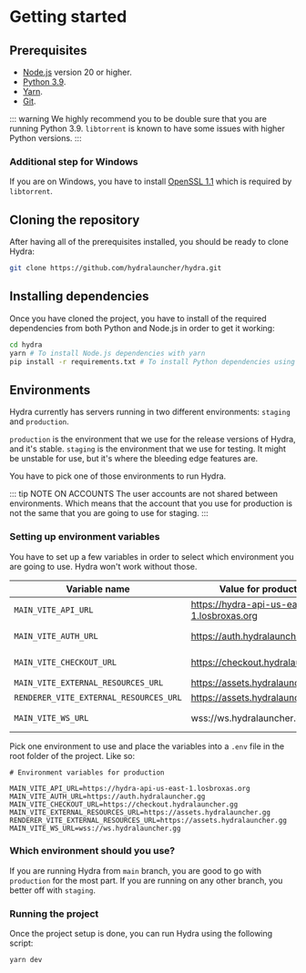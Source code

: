 # Getting started

## Prerequisites

- [Node.js](https://nodejs.org/en) version 20 or higher.
- [Python 3.9](https://www.python.org/downloads/release/python-3913/).
- [Yarn](https://classic.yarnpkg.com/lang/en/docs/install/#mac-stable).
- [Git](https://git-scm.com/downloads).

::: warning
We highly recommend you to be double sure that you are running Python 3.9. `libtorrent` is known to have some issues with higher Python versions.
:::

### Additional step for Windows

If you are on Windows, you have to install [OpenSSL 1.1](https://slproweb.com/download/Win64OpenSSL-1_1_1w.exe) which is required by `libtorrent`.

## Cloning the repository

After having all of the prerequisites installed, you should be ready to clone Hydra:

```bash
git clone https://github.com/hydralauncher/hydra.git
```

## Installing dependencies

Once you have cloned the project, you have to install of the required dependencies from both Python and Node.js in order to get it working:

```bash
cd hydra
yarn # To install Node.js dependencies with yarn
pip install -r requirements.txt # To install Python dependencies using pip
```

## Environments

Hydra currently has servers running in two different environments: `staging` and `production`.

`production` is the environment that we use for the release versions of Hydra, and it's stable.
`staging` is the environment that we use for testing. It might be unstable for use, but it's where the bleeding edge features are.

You have to pick one of those environments to run Hydra.

::: tip NOTE ON ACCOUNTS
The user accounts are not shared between environments. Which means that the account that you use for production is not the same that you are going to use for staging.
:::

### Setting up environment variables

You have to set up a few variables in order to select which environment you are going to use. Hydra won't work without those.

| Variable name                          | Value for production                      | Value for staging                         |
| -------------------------------------- | ----------------------------------------- | ----------------------------------------- |
| `MAIN_VITE_API_URL`                    | https://hydra-api-us-east-1.losbroxas.org | https://api-staging.hydralauncher.gg      |
| `MAIN_VITE_AUTH_URL`                   | https://auth.hydralauncher.gg             | https://auth-staging.hydralauncher.gg     |
| `MAIN_VITE_CHECKOUT_URL`               | https://checkout.hydralauncher.gg         | https://checkout-staging.hydralauncher.gg |
| `MAIN_VITE_EXTERNAL_RESOURCES_URL`     | https://assets.hydralauncher.gg           | https://assets.hydralauncher.gg           |
| `RENDERER_VITE_EXTERNAL_RESOURCES_URL` | https://assets.hydralauncher.gg           | https://assets.hydralauncher.gg           |
| `MAIN_VITE_WS_URL`                     | wss://ws.hydralauncher.gg                 | wss://ws-staging.hydralauncher.gg         |

Pick one environment to use and place the variables into a `.env` file in the root folder of the project. Like so:

```
# Environment variables for production

MAIN_VITE_API_URL=https://hydra-api-us-east-1.losbroxas.org
MAIN_VITE_AUTH_URL=https://auth.hydralauncher.gg
MAIN_VITE_CHECKOUT_URL=https://checkout.hydralauncher.gg
MAIN_VITE_EXTERNAL_RESOURCES_URL=https://assets.hydralauncher.gg
RENDERER_VITE_EXTERNAL_RESOURCES_URL=https://assets.hydralauncher.gg
MAIN_VITE_WS_URL=wss://ws.hydralauncher.gg
```

### Which environment should you use?

If you are running Hydra from `main` branch, you are good to go with `production` for the most part. If you are running on any other branch, you better off with `staging`.

### Running the project

Once the project setup is done, you can run Hydra using the following script:

```bash
yarn dev
```
